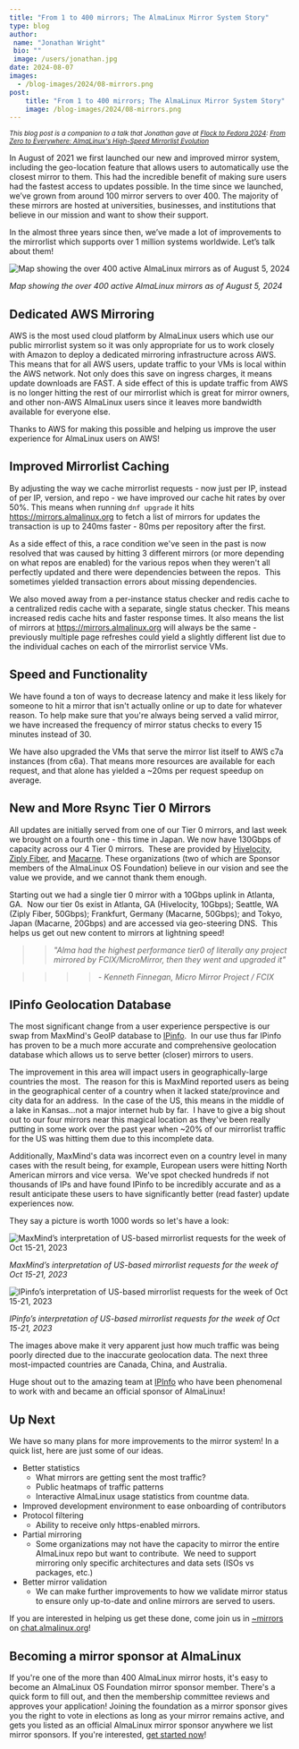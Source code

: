```yaml
---
title: "From 1 to 400 mirrors; The AlmaLinux Mirror System Story"
type: blog
author: 
 name: "Jonathan Wright"
 bio: ""
 image: /users/jonathan.jpg
date: 2024-08-07
images:
  - /blog-images/2024/08-mirrors.png
post: 
    title: "From 1 to 400 mirrors; The AlmaLinux Mirror System Story"
    image: /blog-images/2024/08-mirrors.png
---
```


<small>_This blog post is a companion to a talk that Jonathan gave at [Flock to Fedora 2024](https://fedoraproject.org/flock/2024/): [From Zero to Everywhere: AlmaLinux's High-Speed Mirrorlist Evolution](https://cfp.fedoraproject.org/flock-2024/talk/RMUDAX/)_</small>

In August of 2021 we first launched our new and improved mirror system, including the geo-location feature that allows users to automatically use the closest mirror to them. This had the incredible benefit of making sure users had the fastest access to updates possible. In the time since we launched, we’ve grown from around 100 mirror servers to over 400. The majority of these mirrors are hosted at universities, businesses, and institutions that believe in our mission and want to show their support.

In the almost three years since then, we’ve made a lot of improvements to the mirrorlist which supports over 1 million systems worldwide. Let’s talk about them!

![Map showing the over 400 active AlmaLinux mirrors as of August 5, 2024](/blog-images/2024/mirrorheatmap.2024.08.png)

_Map showing the over 400 active AlmaLinux mirrors as of August 5, 2024_

## Dedicated AWS Mirroring

AWS is the most used cloud platform by AlmaLinux users which use our public mirrorlist system so it was only appropriate for us to work closely with Amazon to deploy a dedicated mirroring infrastructure across AWS. This means that for all AWS users, update traffic to your VMs is local within the AWS network. Not only does this save on ingress charges, it means update downloads are FAST. A side effect of this is update traffic from AWS is no longer hitting the rest of our mirrorlist which is great for mirror owners, and other non-AWS AlmaLinux users since it leaves more bandwidth available for everyone else.

Thanks to AWS for making this possible and helping us improve the user experience for AlmaLinux users on AWS!

## Improved Mirrorlist Caching

By adjusting the way we cache mirrorlist requests - now just per IP, instead of per IP, version, and repo - we have improved our cache hit rates by over 50%. This means when running `dnf upgrade` it hits <https://mirrors.almalinux.org> to fetch a list of mirrors for updates the transaction is up to 240ms faster - 80ms per repository after the first.

As a side effect of this, a race condition we've seen in the past is now resolved that was caused by hitting 3 different mirrors (or more depending on what repos are enabled) for the various repos when they weren't all perfectly updated and there were dependencies between the repos.  This sometimes yielded transaction errors about missing dependencies.

We also moved away from a per-instance status checker and redis cache to a centralized redis cache with a separate, single status checker. This means increased redis cache hits and faster response times. It also means the list of mirrors at <https://mirrors.almalinux.org> will always be the same - previously multiple page refreshes could yield a slightly different list due to the individual caches on each of the mirrorlist service VMs.

## Speed and Functionality

We have found a ton of ways to decrease latency and make it less likely for someone to hit a mirror that isn't actually online or up to date for whatever reason. To help make sure that you're always being served a valid mirror, we have increased the frequency of mirror status checks to every 15 minutes instead of 30.

We have also upgraded the VMs that serve the mirror list itself to AWS c7a instances (from c6a). That means more resources are available for each request, and that alone has yielded a ~20ms per request speedup on average.

## New and More Rsync Tier 0 Mirrors

All updates are initially served from one of our Tier 0 mirrors, and last week we brought on a fourth one - this time in Japan. We now have 130Gbps of capacity across our 4 Tier 0 mirrors.  These are provided by [Hivelocity](https://www.hivelocity.net/), [Ziply Fiber](https://ziplyfiber.com/), and [Macarne](https://macarne.com/). These organizations (two of which are Sponsor members of the AlmaLinux OS Foundation) believe in our vision and see the value we provide, and we cannot thank them enough.

Starting out we had a single tier 0 mirror with a 10Gbps uplink in Atlanta, GA.  Now our tier 0s exist in Atlanta, GA (Hivelocity, 10Gbps); Seattle, WA (Ziply Fiber, 50Gbps); Frankfurt, Germany (Macarne, 50Gbps); and Tokyo, Japan (Macarne, 20Gbps) and are accessed via geo-steering DNS.  This helps us get out new content to mirrors at lightning speed!

>> *"Alma had the highest performance tier0 of literally any project mirrored by FCIX/MicroMirror, then they went and upgraded it"*

>>>> _-  Kenneth Finnegan, Micro Mirror Project / FCIX_

## IPinfo Geolocation Database

The most significant change from a user experience perspective is our swap from MaxMind's GeoIP database to [IPinfo](https://ipinfo.io/).  In our use thus far IPinfo has proven to be a much more accurate and comprehensive geolocation database which allows us to serve better (closer) mirrors to users.

The improvement in this area will impact users in geographically-large countries the most.  The reason for this is MaxMind reported users as being in the geographical center of a country when it lacked state/province and city data for an address.  In the case of the US, this means in the middle of a lake in Kansas...not a major internet hub by far.  I have to give a big shout out to our four mirrors near this magical location as they've been really putting in some work over the past year when ~20% of our mirrorlist traffic for the US was hitting them due to this incomplete data.

Additionally, MaxMind's data was incorrect even on a country level in many cases with the result being, for example, European users were hitting North American mirrors and vice versa.  We've spot checked hundreds if not thousands of IPs and have found IPinfo to be incredibly accurate and as a result anticipate these users to have significantly better (read faster) update experiences now.

They say a picture is worth 1000 words so let's have a look:

![MaxMind’s interpretation of US-based mirrorlist requests for the week of Oct 15-21, 2023](/blog-images/2024/mirrorUSheatmap1.2024.08.png)

_MaxMind’s interpretation of US-based mirrorlist requests for the week of Oct 15-21, 2023_

![IPinfo’s interpretation of US-based mirrorlist requests for the week of Oct 15-21, 2023](/blog-images/2024/mirrorUSheatmap2.2024.08.png)

_IPinfo’s interpretation of US-based mirrorlist requests for the week of Oct 15-21, 2023_

The images above make it very apparent just how much traffic was being poorly directed due to the inaccurate geolocation data. The next three most-impacted countries are Canada, China, and Australia.

Huge shout out to the amazing team at [IPInfo](https://ipinfo.io/) who have been phenomenal to work with and became an official sponsor of AlmaLinux!

## Up Next

We have so many plans for more improvements to the mirror system! In a quick list, here are just some of our ideas.

-   Better statistics
    -   What mirrors are getting sent the most traffic?
    -   Public heatmaps of traffic patterns
    -   Interactive AlmaLinux usage statistics from countme data.
-   Improved development environment to ease onboarding of contributors
-   Protocol filtering
    -   Ability to receive only https-enabled mirrors.
-   Partial mirroring
    -   Some organizations may not have the capacity to mirror the entire AlmaLinux repo but want to contribute.  We need to support mirroring only specific architectures and data sets (ISOs vs packages, etc.)
-   Better mirror validation
    -   We can make further improvements to how we validate mirror status to ensure only up-to-date and online mirrors are served to users.

If you are interested in helping us get these done, come join us in [~mirrors](https://chat.almalinux.org/almalinux/channels/mirrors) on [chat.almalinux.org](http://chat.almalinux.org)!

## Becoming a mirror sponsor at AlmaLinux

If you're one of the more than 400 AlmaLinux mirror hosts, it's easy to become an AlmaLinux OS Foundation mirror sponsor member. There's a quick form to fill out, and then the membership committee reviews and approves your application! Joining the foundation as a mirror sponsor gives you the right to vote in elections as long as your mirror remains active, and gets you listed as an official AlmaLinux mirror sponsor anywhere we list mirror sponsors. If you're interested, [get started now](https://almalinux.org/members/)!

